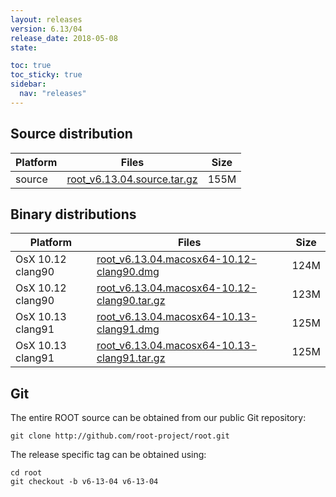 ```yaml
---
layout: releases
version: 6.13/04
release_date: 2018-05-08
state:

toc: true
toc_sticky: true
sidebar:
  nav: "releases"
---
```



## Source distribution

| Platform       | Files | Size |
|-----------|-------|-----|
| source | [root_v6.13.04.source.tar.gz](https://root.cern.ch/download/root_v6.13.04.source.tar.gz) | 155M |


## Binary distributions

| Platform       | Files | Size |
|-----------|-------|-----|
| OsX 10.12 clang90 | [root_v6.13.04.macosx64-10.12-clang90.dmg](https://root.cern.ch/download/root_v6.13.04.macosx64-10.12-clang90.dmg) | 124M |
| OsX 10.12 clang90 | [root_v6.13.04.macosx64-10.12-clang90.tar.gz](https://root.cern.ch/download/root_v6.13.04.macosx64-10.12-clang90.tar.gz) | 123M |
| OsX 10.13 clang91 | [root_v6.13.04.macosx64-10.13-clang91.dmg](https://root.cern.ch/download/root_v6.13.04.macosx64-10.13-clang91.dmg) | 125M |
| OsX 10.13 clang91 | [root_v6.13.04.macosx64-10.13-clang91.tar.gz](https://root.cern.ch/download/root_v6.13.04.macosx64-10.13-clang91.tar.gz) | 125M |


## Git
The entire ROOT source can be obtained from our public Git repository:

~~~
git clone http://github.com/root-project/root.git
~~~
The release specific tag can be obtained using:
~~~
cd root
git checkout -b v6-13-04 v6-13-04
~~~

